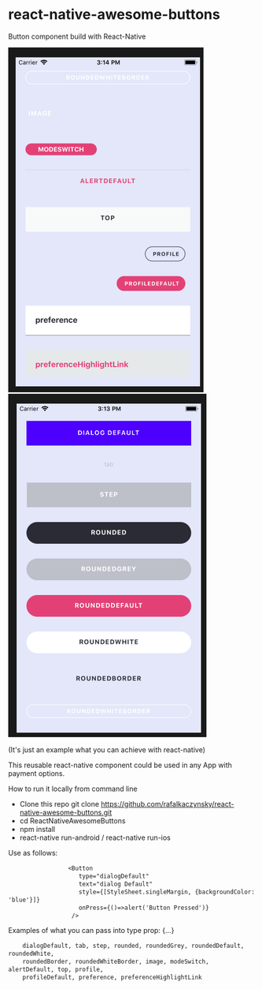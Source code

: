 # react-native-awesome-buttons
Button component  build with React-Native

![alt text](https://github.com/rafalkaczynsky/react-native-awesome-buttons/blob/master/screen-one.png)
![alt text](https://github.com/rafalkaczynsky/react-native-awesome-buttons/blob/master/screen-two.png)

(It's just an example what you can achieve with react-native)

This reusable react-native component could be used in any App with payment options.

How to run it locally from command line

- Clone this repo git clone https://github.com/rafalkaczynsky/react-native-awesome-buttons.git
- cd ReactNativeAwesomeButtons
- npm install
- react-native run-android / react-native run-ios


Use as follows:

                     <Button
                        type="dialogDefault"
                        text="dialog Default"
                        style={[StyleSheet.singleMargin, {backgroundColor: 'blue'}]}
                        onPress={()=>alert('Button Pressed')}
                      />
 
Examples of what you can pass into type prop:  {...}
 
        dialogDefault, tab, step, rounded, roundedGrey, roundedDefault, roundedWhite,
        roundedBorder, roundedWhiteBorder, image, modeSwitch, alertDefault, top, profile,
        profileDefault, preference, preferenceHighlightLink
    

